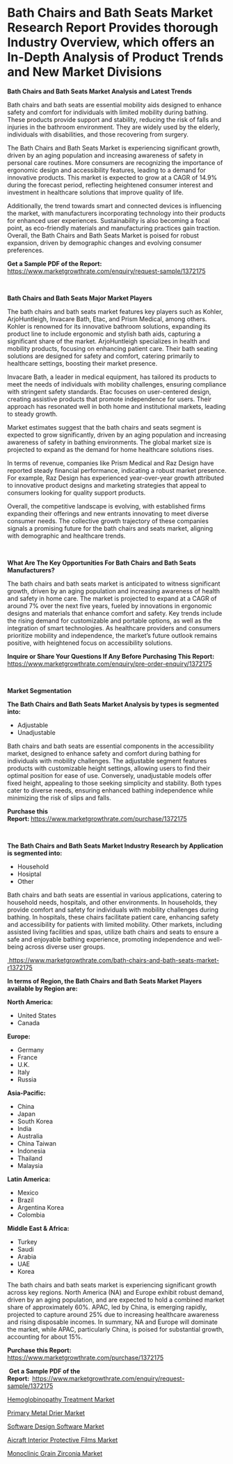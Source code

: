 <p><h1>Bath Chairs and Bath Seats Market Research Report Provides thorough Industry Overview, which offers an In-Depth Analysis of Product Trends and New Market Divisions</h1></p><p><strong>Bath Chairs and Bath Seats Market Analysis and Latest Trends</strong></p>
<p><p>Bath chairs and bath seats are essential mobility aids designed to enhance safety and comfort for individuals with limited mobility during bathing. These products provide support and stability, reducing the risk of falls and injuries in the bathroom environment. They are widely used by the elderly, individuals with disabilities, and those recovering from surgery.</p><p>The Bath Chairs and Bath Seats Market is experiencing significant growth, driven by an aging population and increasing awareness of safety in personal care routines. More consumers are recognizing the importance of ergonomic design and accessibility features, leading to a demand for innovative products. This market is expected to grow at a CAGR of 14.9% during the forecast period, reflecting heightened consumer interest and investment in healthcare solutions that improve quality of life.</p><p>Additionally, the trend towards smart and connected devices is influencing the market, with manufacturers incorporating technology into their products for enhanced user experiences. Sustainability is also becoming a focal point, as eco-friendly materials and manufacturing practices gain traction. Overall, the Bath Chairs and Bath Seats Market is poised for robust expansion, driven by demographic changes and evolving consumer preferences.</p></p>
<p><strong>Get a Sample PDF of the Report:&nbsp;</strong> <a href="https://www.marketgrowthrate.com/enquiry/request-sample/1372175">https://www.marketgrowthrate.com/enquiry/request-sample/1372175</a></p>
<p>&nbsp;</p>
<p><strong>Bath Chairs and Bath Seats Major Market Players</strong></p>
<p><p>The bath chairs and bath seats market features key players such as Kohler, ArjoHuntleigh, Invacare Bath, Etac, and Prism Medical, among others. Kohler is renowned for its innovative bathroom solutions, expanding its product line to include ergonomic and stylish bath aids, capturing a significant share of the market. ArjoHuntleigh specializes in health and mobility products, focusing on enhancing patient care. Their bath seating solutions are designed for safety and comfort, catering primarily to healthcare settings, boosting their market presence.</p><p>Invacare Bath, a leader in medical equipment, has tailored its products to meet the needs of individuals with mobility challenges, ensuring compliance with stringent safety standards. Etac focuses on user-centered design, creating assistive products that promote independence for users. Their approach has resonated well in both home and institutional markets, leading to steady growth.</p><p>Market estimates suggest that the bath chairs and seats segment is expected to grow significantly, driven by an aging population and increasing awareness of safety in bathing environments. The global market size is projected to expand as the demand for home healthcare solutions rises.</p><p>In terms of revenue, companies like Prism Medical and Raz Design have reported steady financial performance, indicating a robust market presence. For example, Raz Design has experienced year-over-year growth attributed to innovative product designs and marketing strategies that appeal to consumers looking for quality support products. </p><p>Overall, the competitive landscape is evolving, with established firms expanding their offerings and new entrants innovating to meet diverse consumer needs. The collective growth trajectory of these companies signals a promising future for the bath chairs and seats market, aligning with demographic and healthcare trends.</p></p>
<p>&nbsp;</p>
<p><strong>What Are The Key Opportunities For Bath Chairs and Bath Seats Manufacturers?</strong></p>
<p><p>The bath chairs and bath seats market is anticipated to witness significant growth, driven by an aging population and increasing awareness of health and safety in home care. The market is projected to expand at a CAGR of around 7% over the next five years, fueled by innovations in ergonomic designs and materials that enhance comfort and safety. Key trends include the rising demand for customizable and portable options, as well as the integration of smart technologies. As healthcare providers and consumers prioritize mobility and independence, the market’s future outlook remains positive, with heightened focus on accessibility solutions.</p></p>
<p><strong>Inquire or Share Your Questions If Any Before Purchasing This Report:</strong> <a href="https://www.marketgrowthrate.com/enquiry/pre-order-enquiry/1372175">https://www.marketgrowthrate.com/enquiry/pre-order-enquiry/1372175</a></p>
<p>&nbsp;</p>
<p><strong>Market Segmentation</strong></p>
<p><strong>The Bath Chairs and Bath Seats Market Analysis by types is segmented into:</strong></p>
<p><ul><li>Adjustable</li><li>Unadjustable</li></ul></p>
<p><p>Bath chairs and bath seats are essential components in the accessibility market, designed to enhance safety and comfort during bathing for individuals with mobility challenges. The adjustable segment features products with customizable height settings, allowing users to find their optimal position for ease of use. Conversely, unadjustable models offer fixed height, appealing to those seeking simplicity and stability. Both types cater to diverse needs, ensuring enhanced bathing independence while minimizing the risk of slips and falls.</p></p>
<p><strong>Purchase this Report:&nbsp;</strong><a href="https://www.marketgrowthrate.com/purchase/1372175">https://www.marketgrowthrate.com/purchase/1372175</a></p>
<p>&nbsp;</p>
<p><strong>The Bath Chairs and Bath Seats Market Industry Research by Application is segmented into:</strong></p>
<p><ul><li>Household</li><li>Hosiptal</li><li>Other</li></ul></p>
<p><p>Bath chairs and bath seats are essential in various applications, catering to household needs, hospitals, and other environments. In households, they provide comfort and safety for individuals with mobility challenges during bathing. In hospitals, these chairs facilitate patient care, enhancing safety and accessibility for patients with limited mobility. Other markets, including assisted living facilities and spas, utilize bath chairs and seats to ensure a safe and enjoyable bathing experience, promoting independence and well-being across diverse user groups.</p></p>
<p><a href="https://www.marketgrowthrate.com/bath-chairs-and-bath-seats-market-r1372175">&nbsp;https://www.marketgrowthrate.com/bath-chairs-and-bath-seats-market-r1372175</a></p>
<p><strong>In terms of Region, the Bath Chairs and Bath Seats Market Players available by Region are:</strong></p>
<p>
    <p> <strong> North America: </strong>
        <ul>
            <li>United States</li>
            <li>Canada</li>
        </ul>
        </p> 
    <p> <strong> Europe: </strong>
        <ul>
            <li>Germany</li>
            <li>France</li>
            <li>U.K.</li>
            <li>Italy</li>
            <li>Russia</li>
        </ul>
        </p> 
    <p> <strong> Asia-Pacific: </strong>
        <ul>
            <li>China</li>
            <li>Japan</li>
            <li>South Korea</li>
            <li>India</li>
            <li>Australia</li>
            <li>China Taiwan</li>
            <li>Indonesia</li>
            <li>Thailand</li>
            <li>Malaysia</li>
        </ul>
        </p> 
    <p> <strong> Latin America: </strong>
        <ul>
            <li>Mexico</li>
            <li>Brazil</li>
            <li>Argentina Korea</li>
            <li>Colombia</li>
        </ul>
        </p> 
    <p> <strong> Middle East & Africa: </strong>
        <ul>
            <li>Turkey</li>
            <li>Saudi</li>
            <li>Arabia</li>
            <li>UAE</li>
            <li>Korea</li>
        </ul>
    </p>
    </p>
<p><p>The bath chairs and bath seats market is experiencing significant growth across key regions. North America (NA) and Europe exhibit robust demand, driven by an aging population, and are expected to hold a combined market share of approximately 60%. APAC, led by China, is emerging rapidly, projected to capture around 25% due to increasing healthcare awareness and rising disposable incomes. In summary, NA and Europe will dominate the market, while APAC, particularly China, is poised for substantial growth, accounting for about 15%.</p></p>
<p><strong>Purchase this Report: </strong><a href="https://www.marketgrowthrate.com/purchase/1372175">https://www.marketgrowthrate.com/purchase/1372175</a></p>
<p>&nbsp;<strong>Get a Sample PDF of the Report:&nbsp;&nbsp;</strong><a href="https://www.marketgrowthrate.com/enquiry/request-sample/1372175">https://www.marketgrowthrate.com/enquiry/request-sample/1372175</a></p>
<p><strong></strong></p>
<p><p><a href="https://www.linkedin.com/pulse/emerging-trends-hemoglobinopathy-treatment-market-global-outlook-4eotc">Hemoglobinopathy Treatment Market</a></p><p><a href="https://medium.com/@burtruozzos0f/analyzing-primary-metal-drier-market-dynamics-and-growth-drivers-and-forecasted-for-period-from-e6d5593dc658?postPublishedType=repub">Primary Metal Drier Market</a></p><p><a href="https://www.linkedin.com/pulse/software-design-market-trends-detailed-study-its-segmentation-xofbc">Software Design Software Market</a></p><p><a href="https://issuu.com/reportprime-2/docs/aicraft-interior-protective-films-m_ef07f512160a8d">Aicraft Interior Protective Films Market</a></p><p><a href="https://issuu.com/reportprime-2/docs/monoclinic-grain-zirconia-market-si_b86749e8dba84f">Monoclinic Grain Zirconia Market</a></p></p>